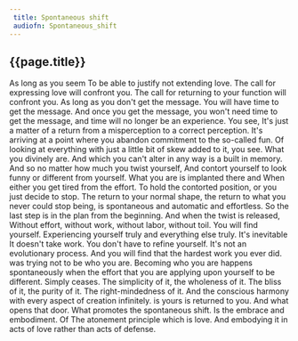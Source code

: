 ```yaml
---
 title: Spontaneous shift
 audiofn: Spontaneous_shift
---
```


## {{page.title}}

As long as you seem To be able to justify not extending love. The call
for expressing love will confront you. The call for returning to your
function will confront you. As long as you don't get the message. You
will have time to get the message. And once you get the message, you
won't need time to get the message, and time will no longer be an
experience. You see, It's just a matter of a return from a misperception
to a correct perception. It's arriving at a point where you abandon
commitment to the so-called fun. Of looking at everything with just a
little bit of skew added to it, you see. What you divinely are. And
which you can't alter in any way is a built in memory. And so no matter
how much you twist yourself, And contort yourself to look funny or
different from yourself. What you are is implanted there and When either
you get tired from the effort. To hold the contorted position, or you
just decide to stop. The return to your normal shape, the return to what
you never could stop being, is spontaneous and automatic and effortless.
So the last step is in the plan from the beginning. And when the twist
is released, Without effort, without work, without labor, without toil.
You will find yourself. Experiencing yourself truly and everything else
truly. It's inevitable It doesn't take work. You don't have to refine
yourself. It's not an evolutionary process. And you will find that the
hardest work you ever did. was trying not to be who you are. Becoming
who you are happens spontaneously when the effort that you are applying
upon yourself to be different. Simply ceases. The simplicity of it, the
wholeness of it. The bliss of it, the purity of it. The right-mindedness
of it. And the conscious harmony with every aspect of creation
infinitely. is yours is returned to you. And what opens that door. What
promotes the spontaneous shift. Is the embrace and embodiment. Of The
atonement principle which is love. And embodying it in acts of love
rather than acts of defense.

